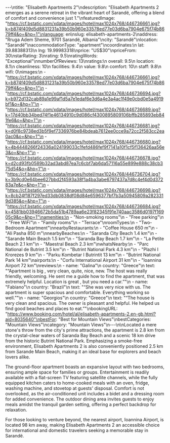 ---\ntitle: "Elisabeth Apartments 2"\ndescription: "Elisabeth Apartments 2 emerges as a serene retreat in the vibrant heart of Sarandë, offering a blend of comfort and convenience just 1."\nfeaturedImage: "https://cf.bstatic.com/xdata/images/hotel/max1024x768/446736661.jpg?k=b874f409d5d8831231a39b50b960e33578ed77e03d6ba7904e675f74b8679ff4&o=&hp=1"\nlanguage: en\nslug: elisabeth-apartments-2\naddress: "Rruga Adem Sheme, 9701 Sarandë, Albania"\ncity: "Sarandë"\nlocation: "Sarandë"\naccommodationType: "apartment"\ncoordinates:\n  lat: 39.88388313\n  lng: 19.99983318\nprice: "US$30"\npriceFrom: 30\nstarRating: 3\nrating: 9.5\nratingWords: "Exceptional"\nnumberOfReviews: 13\nratings:\n  overall: 9.5\n  location: 8.1\n  cleanliness: 10\n  facilities: 9.4\n  value: 9.8\n  comfort: 10\n  staff: 9.8\n  wifi: 0\nimages:\n  - "https://cf.bstatic.com/xdata/images/hotel/max1024x768/446736661.jpg?k=b874f409d5d8831231a39b50b960e33578ed77e03d6ba7904e675f74b8679ff4&o=&hp=1"\n  - "https://cf.bstatic.com/xdata/images/hotel/max1024x768/446736694.jpg?k=b972d132cab89a1e99af1d5a7e1edaf6e3d6a4e3a4ac1f49e0cbd0e5a4919bf1&o=&hp=1"\n  - "https://cf.bstatic.com/xdata/images/hotel/max1024x768/446736689.jpg?k=17d40bb34bed74f1e46134910c9d086cf4300895809106bffb285893eb841fe6&o=&hp=1"\n  - "https://cf.bstatic.com/xdata/images/hotel/max1024x768/446736681.jpg?k=d0f8c9738ed3b5f9ef7336976be84bdeab7612ee0cce9a72cc2f583cc2ea0ac0&o=&hp=1"\n  - "https://cf.bstatic.com/xdata/images/hotel/max1024x768/446736680.jpg?k=4b4448266f24336a024199033c1fefd486fef9f7141a10f1cf5f136426aa56e3&o=&hp=1"\n  - "https://cf.bstatic.com/xdata/images/hotel/max1024x768/446736678.jpg?k=d2cd93fb0589b32ad3abd87ea7c6cbf7ab6da57116a55e899e888c38cb375d54&o=&hp=1"\n  - "https://cf.bstatic.com/xdata/images/hotel/max1024x768/446736704.jpg?k=3b9cd0e64bee627bbd2f4593a38f1a4ba3abe6797437a7d8c4ef4d0d37283a7e&o=&hp=1"\n  - "https://cf.bstatic.com/xdata/images/hotel/max1024x768/446736698.jpg?k=8cb24f187f297ed33db0838df08d84e6596377bf7b3a50945809a2823319d385&o=&hp=1"\n  - "https://cf.bstatic.com/xdata/images/hotel/max1024x768/446736684.jpg?k=4581bb03946672b5da51b4789aa6e23f82345f91e740aac3586d0197f16905c9&o=&hp=1"\namenities:\n  - "Non-smoking rooms"\n  - "Free parking"\n  - "Free WiFi"\n  - "Family rooms"\n  - "Terrace"\nroomTypes:\n  - "Two-Bedroom Apartment"\nnearbyRestaurants:\n  - "Coffee House 650 m"\n  - "Ali Pasha 850 m"\nnearbyBeaches:\n  - "Saranda City Beach 1.4 km"\n  - "Sarande Main Beach 1.5 km"\n  - "Saranda Bay Beach 1.7 km"\n  - "La Petite Beach 2.1 km"\n  - "Maestral Beach 2.3 km"\nwhatsNearby:\n  - "Parc National de Butrint 3.5 km"\n  - "Butrint National Park 4.3 km"\n  - "Plazhi I Krorezes 9 km"\n  - "Parku Kombetar I Butrintit 13 km"\n  - "Butrint National Park 14 km"\nairports:\n  - "Corfu International Airport 31 km"\n  - "Ioannina Airport 72 km"\nreviews:\n  - name: "Galina"\n    country: "Greece"\n    text: "“Apartment is big , very clean, quite, nice, new. The host was really friendly, welcoming. He sent me a guide how to find the apartment, that was extremely helpful. Location is great , but you need a car.”"\n  - name: "Fabiano"\n    country: "Brazil"\n    text: "“She was very nice with us. The apartment is super spacious and comfortable. Everything working so well.”"\n  - name: "Georgios"\n    country: "Greece"\n    text: "“The house is very clean and spacious. The owner is pleasant and helpful. He helped us find good beaches and places to eat.”"\nbookingURL: "https://www.booking.com/hotel/al/elisabeth-apartments-2.en-gb.html?aid=8035640"\nbestFor: "Best for Mountain Views"\nbestCategories: "Mountain Views"\ncategory: "Mountain Views"\n---\n\nLocated a mere stone's throw from the city's prime attractions, the apartment is 2.8 km from the crystal-clear waters of Saranda Bay Beach and a scenic 18 km drive from the historic Butrint National Park. Emphasizing a smoke-free environment, Elisabeth Apartments 2 is also conveniently positioned 2.5 km from Sarande Main Beach, making it an ideal base for explorers and beach lovers alike.

The ground-floor apartment boasts an expansive layout with two bedrooms, ensuring ample space for families or groups. Entertainment is readily available with a flat-screen TV featuring satellite channels, while the fully equipped kitchen caters to home-cooked meals with an oven, fridge, washing machine, and stovetop at guests' disposal. Comfort is not overlooked, as the air-conditioned unit includes a bidet and a dressing room for added convenience. The outdoor dining area invites guests to enjoy meals amidst the tranquil garden setting, offering a perfect backdrop for relaxation.

For those looking to venture beyond, the nearest airport, Ioannina Airport, is located 98 km away, making Elisabeth Apartments 2 an accessible choice for international and domestic travelers seeking a memorable stay in Sarandë.